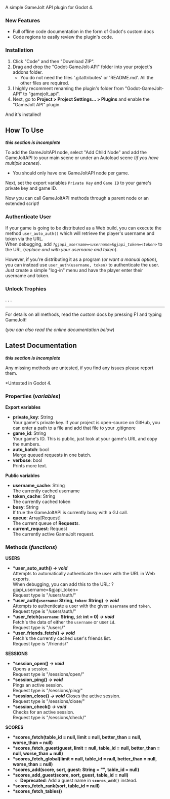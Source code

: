 A simple GameJolt API plugin for Godot 4.

### New Features

- Full offline code documentation in the form of Godot's custom docs
- Code regions to easily review the plugin's code.

### Installation

1. Click "Code" and then "Download ZIP".
2. Drag and drop the "Godot-GameJolt-API" folder into your project's addons folder.
    - You do not need the files '.gitattributes' or 'README.md'. All the other files are required.
4. I highly recomment renaming the plugin's folder from "Godot-GameJolt-API" to "gamejolt_api".
5. Next, go to **Project > Project Settings... > Plugins** and enable the "GameJolt API" plugin.

And it's installed!

## **How To Use**

**_this section is incomplete_**

To add the GameJoltAPI node, select "Add Child Node" and add the GameJoltAPI to your main scene or
under an Autoload scene (_if you have multiple scenes_).
- You should only have one GameJoltAPI node per game.

Next, set the export variables `Private Key` and `Game ID` to your game's private key and game ID.

Now you can call GameJoltAPI methods through a parent node or an extended script!

### Authenticate User

If your game is going to be distributed as a Web build, you can execute the method `user_auto_auth()`
which will retrieve the player's username and token via the URL.\
When debugging, add _`?gjapi_username=<username>&gjapi_token=<token>`_ to the URL (_replace
<username> and <token> with your username and token_).

However, if you're distributing it as a program (_or want a manual option_), you can instead use
`user_auth(username, token)` to authenticate the user. Just create a simple "log-in" menu and
have the player enter their username and token.

### Unlock Trophies

. . .

- - -

For details on all methods, read the custom docs by pressing F1 and typing GameJolt!

(_you can also read the online documentation below_)

## **Latest Documentation**

**_this section is incomplete_**

Any missing methods are untested, if you find any issues please report them.

*Untested in Godot 4.
  
### Properties (_variables_)

**Export variables**

- **private_key**: String\
  Your game's private key. If your project is open-source on GitHub, you can enter a path to a file and add that file to your .gitignore
- **game_id**: String\
  Your game's ID. This is public, just look at your game's URL and copy the numbers.
- **auto_batch**: bool\
  Merge queued requests in one batch.
- **verbose**: bool\
  Prints more text.

**Public variables**

- **username_cache**: String\
  The currently cached username
- **token_cache**: String\
  The currently cached token
- **busy**: String\
  If true the GameJoltAPI is currently busy with a GJ call.
- **queue**: Array[Request]\
  The current queue of **Request**s.
- **current_request**: Request\
  The currently active GameJolt request.
  
### Methods (_functions_)

**USERS**

- **\*user_auto_auth() _-> void_**\
  Attempts to automatically authenticate the user with the URL in Web exports.\
  When debugging, you can add this to the URL:  ?gjapi_username=<yourusername>&gjapi_token=<yourtoken>\
  Request type is "/users/auth/"
- **\*user_auth(`username`: String, `token`: String) _-> void_**\
  Attempts to authenticate a user with the given `username` and `token`.\
  Request type is "/users/auth/"
- **\*user_fetch(`username`: String, `id`: int = 0) _-> void_**\
  Fetch's the data of either the `username` or user `id`.\
  Request type is "/users/"
- **\*user_friends_fetch() _-> void_**\
  Fetch's the currently cached user's friends list.\
  Request type is "/friends/"

**SESSIONS**

- **\*session_open() _-> void_**\
  Opens a session.\
  Request type is "/sessions/open/"
- **\*session_ping() _-> void_**\
  Pings an active session.\
  Request type is "/sessions/ping/"
- **\*session_close() _-> void_**
  Closes the active session.\
   Request type is "/sessions/close/"
- **\*session_check() _-> void_**\
  Checks for an active session.\
   Request type is "/sessions/check/"

**SCORES**

- **\*scores_fetch(table_id = null, limit = null, better_than = null, worse_than = null)**
- **\*scores_fetch_guest(guest, limit = null, table_id = null, better_than = null, worse_than = null)**
- **\*scores_fetch_global(limit = null, table_id = null, better_than = null, worse_than = null)**
- **\*scores_add(score, sort, guest: String = "", table_id = null)**
- **\*scores_add_guest(score, sort, guest, table_id = null)**
  - **Deprecated**: Add a guest name in **`scores_add()`** instead.
- **\*scores_fetch_rank(sort, table_id = null)**
- **\*scores_fetch_tables()**
